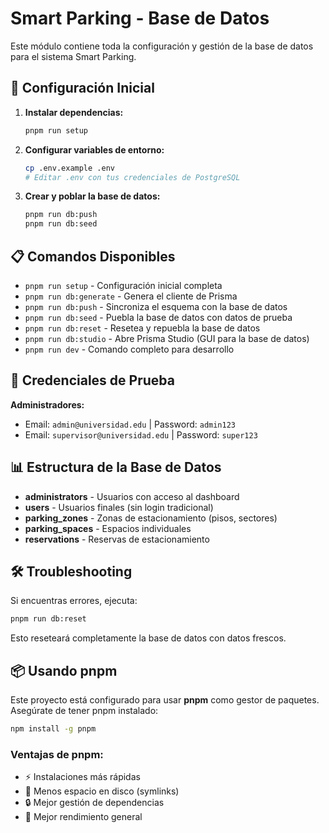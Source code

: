 # Smart Parking - Base de Datos

Este módulo contiene toda la configuración y gestión de la base de datos para el sistema Smart Parking.

## 🚀 Configuración Inicial

1. **Instalar dependencias:**
   ```bash
   pnpm run setup
   ```

2. **Configurar variables de entorno:**
   ```bash
   cp .env.example .env
   # Editar .env con tus credenciales de PostgreSQL
   ```

3. **Crear y poblar la base de datos:**
   ```bash
   pnpm run db:push
   pnpm run db:seed
   ```

## 📋 Comandos Disponibles

- `pnpm run setup` - Configuración inicial completa
- `pnpm run db:generate` - Genera el cliente de Prisma
- `pnpm run db:push` - Sincroniza el esquema con la base de datos
- `pnpm run db:seed` - Puebla la base de datos con datos de prueba
- `pnpm run db:reset` - Resetea y repuebla la base de datos
- `pnpm run db:studio` - Abre Prisma Studio (GUI para la base de datos)
- `pnpm run dev` - Comando completo para desarrollo

## 🔐 Credenciales de Prueba

**Administradores:**
- Email: `admin@universidad.edu` | Password: `admin123`
- Email: `supervisor@universidad.edu` | Password: `super123`

## 📊 Estructura de la Base de Datos

- **administrators** - Usuarios con acceso al dashboard
- **users** - Usuarios finales (sin login tradicional)
- **parking_zones** - Zonas de estacionamiento (pisos, sectores)
- **parking_spaces** - Espacios individuales
- **reservations** - Reservas de estacionamiento

## 🛠️ Troubleshooting

Si encuentras errores, ejecuta:
```bash
pnpm run db:reset
```

Esto reseteará completamente la base de datos con datos frescos.

## 📦 Usando pnpm

Este proyecto está configurado para usar **pnpm** como gestor de paquetes. Asegúrate de tener pnpm instalado:

```bash
npm install -g pnpm
```

### Ventajas de pnpm:
- ⚡ Instalaciones más rápidas
- 💾 Menos espacio en disco (symlinks)
- 🔒 Mejor gestión de dependencias
- 🚀 Mejor rendimiento general
